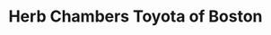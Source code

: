 ---
title: "Herb Chambers Toyota of Boston"
url: /allston/herb-chambers-toyota-of-boston/
shop: car
---